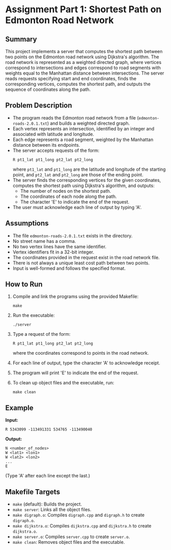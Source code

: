 # Assignment Part 1: Shortest Path on Edmonton Road Network

## Summary

This project implements a server that computes the shortest path between two points on the Edmonton road network using Dijkstra's algorithm. The road network is represented as a weighted directed graph, where vertices correspond to intersections and edges correspond to road segments with weights equal to the Manhattan distance between intersections. The server reads requests specifying start and end coordinates, finds the corresponding vertices, computes the shortest path, and outputs the sequence of coordinates along the path.

## Problem Description

- The program reads the Edmonton road network from a file (`edmonton-roads-2.0.1.txt`) and builds a weighted directed graph.
- Each vertex represents an intersection, identified by an integer and associated with latitude and longitude.
- Each edge represents a road segment, weighted by the Manhattan distance between its endpoints.
- The server accepts requests of the form:
  ```
  R pt1_lat pt1_long pt2_lat pt2_long
  ```
  where `pt1_lat` and `pt1_long` are the latitude and longitude of the starting point, and `pt2_lat` and `pt2_long` are those of the ending point.
- The server finds the corresponding vertices for the given coordinates, computes the shortest path using Dijkstra's algorithm, and outputs:
  - The number of nodes on the shortest path.
  - The coordinates of each node along the path.
  - The character 'E' to indicate the end of the request.
- The user must acknowledge each line of output by typing 'A'.

## Assumptions

- The file `edmonton-roads-2.0.1.txt` exists in the directory.
- No street name has a comma.
- No two vertex lines have the same identifier.
- Vertex identifiers fit in a 32-bit integer.
- The coordinates provided in the request exist in the road network file.
- There is not always a unique least cost path between two points.
- Input is well-formed and follows the specified format.

## How to Run

1. Compile and link the programs using the provided Makefile:
   ```
   make
   ```

2. Run the executable:
   ```
   ./server
   ```

3. Type a request of the form:
   ```
   R pt1_lat pt1_long pt2_lat pt2_long
   ```
   where the coordinates correspond to points in the road network.

4. For each line of output, type the character 'A' to acknowledge receipt.

5. The program will print 'E' to indicate the end of the request.

6. To clean up object files and the executable, run:
   ```
   make clean
   ```

## Example

**Input:**
```
R 5343099 -113491331 534765 -113490040
```

**Output:**
```
N <number_of_nodes>
W <lat1> <lon1>
W <lat2> <lon2>
...
E
```
(Type 'A' after each line except the last.)

## Makefile Targets

- `make` (default): Builds the project.
- `make server`: Links all the object files.
- `make digraph.o`: Compiles `digraph.cpp` and `digraph.h` to create `digraph.o`.
- `make dijkstra.o`: Compiles `dijkstra.cpp` and `dijkstra.h` to create `dijkstra.o`.
- `make server.o`: Compiles `server.cpp` to create `server.o`.
- `make clean`: Removes object files and the executable.